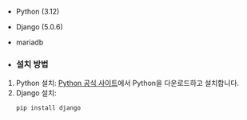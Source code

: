 - Python (3.12)
- Django (5.0.6)
- mariadb

- ### 설치 방법
1. Python 설치: [Python 공식 사이트](https://python.org)에서 Python을 다운로드하고 설치합니다.
2. Django 설치:
   ```bash
   pip install django
